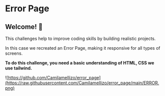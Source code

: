 # Error Page

## Welcome! 👋

This challenges help to improve coding skills by building realistic projects.

In this case we recreated an Error Page, making it responsive for all types of screens.

**To do this challenge, you need a basic understanding of HTML, CSS we use tailwind.**

![https://github.com/Camilamellizo/error_page](https://raw.githubusercontent.com/Camilamellizo/error_page/main/ERROR.png)
